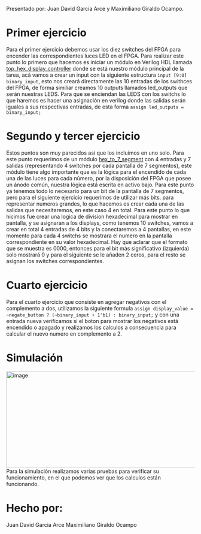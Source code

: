 Presentado por: Juan David García Arce y Maximiliano Giraldo Ocampo.
# Primer ejercicio
Para el primer ejercicio debemos usar los diez switches del FPGA para encender las correspondientes luces LED en el FPGA.
Para realizar este punto lo primero que hacemos es iniciar un módulo en Verilog HDL llamada [top_hex_display_controller](digital_display.srcs/sources_1/new/top_display_controller_10bit.v)
donde se está nuestro módulo principal de la tarea, acá vamos a crear un input 
con la siguiente estructura `input [9:0] binary_input`, esto nos creará directamente las 10 entradas de los swithces del FPGA,
de forma similiar creamos 10 outputs llamados led_outputs que serán nuestras LEDS. Para que se enciendan las LEDS con los switchs lo que haremos es hacer una asignación en verilog donde
las salidas serán iguales a sus respectivas entradas, de esta forma `assign led_outputs = binary_input;`
# Segundo y tercer ejercicio
Estos puntos son muy parecidos así que los incluimos en uno solo. Para este punto requerimos de un módulo [hex_to_7_segment](digital_display.srcs/sources_1/new/hex_to_7_segment.v) con 4 entradas y 7 salidas (representando 4 switches por cada pantalla de 7 segmentos),
este módulo tiene algo importante que es la lógica para el encendido de cada una de las luces para cada número, por la disposición del FPGA que posee un ánodo común, nuestra lógica está escrita en activo bajo.
Para este punto ya tenemos todo lo necesario para un bit de la pantalla de 7 segmentos, pero para el siguiente ejercicio requerimos de utilizar más bits. para representar numeros grandes, lo que hacemos es crear cada una de las salidas que necesitaremos, en este caso 4 en total. 
Para este punto lo que hicimos fue crear una logica de division hexadecimal para mostrar en pantalla, y se asignaran a los displays, como tenemos 10 switches,  vamos a crear en total 4 entradas de 4 bits y la conectaremos a 4 pantallas, en este momento para cada 4 switchs se mostrara el numero en la pantalla correspondiente en su valor hexadecimal. Hay que aclarar que el formato que se muestra es 0000, entonces para el bit más significativo (izquierda) solo mostrará 0 y para el siguiente se le añaden 2 ceros, para el resto se asignan los switches correspondientes.
# Cuarto ejercicio
Para el cuarto ejercicio que consiste en agregar negativos con el complemento a dos, utilizamos la siguiente formula `assign display_value = ~negate_button ? (~binary_input + 1'b1) : binary_input;` y con una entrada nueva verificamos si el boton para mostrar los negativos está encendido o apagado y realizamos los calculos a consecuencia para calcular el nuevo numero en complemento a 2.
# Simulación
<img width="1380" height="258" alt="image" src="https://github.com/user-attachments/assets/6d196b02-692a-4b56-bbc8-89136603dc83" />
Para la simulación realizamos varias pruebas para verificar su funcionamiento, en el que podemos ver que los calculos están funcionando.

# Hecho por:
Juan David Garcia Arce
Maximiliano Giraldo Ocampo
